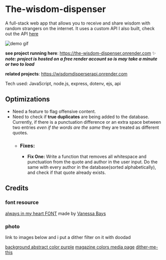# The-wisdom-dispenser
A full-stack web app that allows you to receive and share wisdom with random strangers on the internet. It uses a custom API I also built, check out the API [here](https://github.com/DestineeAdams/WisdomDisperserAPI)

![demo gif](https://github.com/DestineeAdams/portfolio-Website/blob/main/files/TheWisdomDispenser.gif?raw=true)

**see project running here**: https://the-wisdom-dispenser.onrender.com ✨
***note: project is hosted on a free render account so is may take a minute or two to load***

**related projects**: https://wisdomdisperserapi.onrender.com

Tech used: JavaScript, node.js, express, dotenv, ejs, api

## Optimizations

- Need a feature to flag offensive content.  
- Need to check if **true duplicates** are being added to the database. Currently, if there is a punctuation difference or an extra space between two entries *even if the words are the same* they are treated as different quotes.
  - ### **Fixes:**
    - **Fix One:** Write a function that removes all whitespace and punctuation from the quote and author in the user input. Do the same with every author in the database(sorted alphabetically), and check if that quote already exists.


## Credits
### font resource
[always in my heart FONT](https://www.1001freefonts.com/always-in-my-heart.font) made by
[Vanessa Bays](http://bythebutterfly.com)

### photo
link to images below and i put a dither filter on it with doodad

[background abstract color purple](https://pixabay.com/illustrations/background-abstract-color-purple-7276646/)
[magazine colors media page](https://pixabay.com/photos/magazine-colors-media-page-806073/)
[dither-me-this](https://doodad.dev/dither-me-this/)
